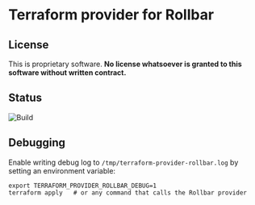 # Terraform provider for Rollbar

## License

This is proprietary software.  **No license whatsoever is granted to this
software without written contract.**


## Status

![Build](https://github.com/jmcvetta/terraform-provider-rollbar/workflows/Build/badge.svg)


## Debugging

Enable writing debug log to `/tmp/terraform-provider-rollbar.log` by setting an
environment variable:

```
export TERRAFORM_PROVIDER_ROLLBAR_DEBUG=1
terraform apply   # or any command that calls the Rollbar provider
```
